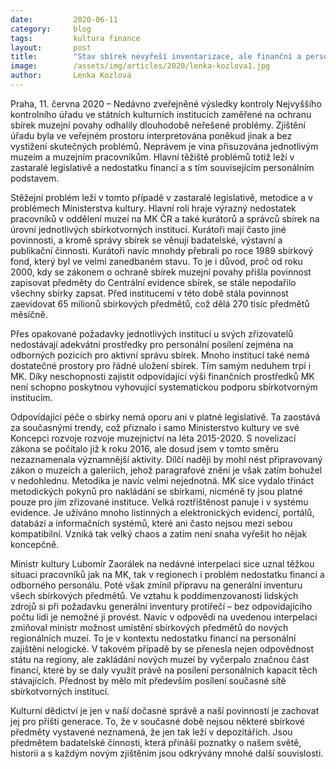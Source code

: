 ```yaml
---
date:         2020-06-11
category:     blog
tags:         kultura finance
layout:       post
title:        "Stav sbírek nevyřeší inventarizace, ale finanční a personální posílení"
image:        /assets/img/articles/2020/lenka-kozlova1.jpg
author:       Lenka Kozlová
---  
```


 

Praha, 11. června 2020 – Nedávno zveřejněné výsledky kontroly Nejvyššího kontrolního úřadu ve státních kulturních institucích zaměřené na ochranu sbírek muzejní povahy odhalily dlouhodobě neřešené problémy. Zjištění úřadu byla ve veřejném prostoru interpretována poněkud jinak a bez vystižení skutečných problémů. Neprávem je vina přisuzována jednotlivým muzeím a muzejním pracovníkům. Hlavní těžiště problémů totiž leží v zastaralé legislativě a nedostatku financí a s tím souvisejícím personálním podstavem.

 

Stěžejní problém leží v tomto případě v zastaralé legislativě, metodice a v problémech Ministerstva kultury. Hlavní roli hraje výrazný nedostatek pracovníků v oddělení muzeí na MK ČR a také kurátorů a správců sbírek na úrovni jednotlivých sbírkotvorných institucí. Kurátoři mají často jiné povinnosti, a kromě správy sbírek se věnují badatelské, výstavní a publikační činnosti. Kurátoři navíc mnohdy přebrali po roce 1989 sbírkový fond, který byl ve velmi zanedbaném stavu. To je i důvod, proč od roku 2000, kdy se zákonem o ochraně sbírek muzejní povahy přišla povinnost zapisovat předměty do Centrální evidence sbírek, se stále nepodařilo všechny sbírky zapsat. Před institucemi v této době stála povinnost zaevidovat 65 milionů sbírkových předmětů, což dělá 270 tisíc předmětů měsíčně. 

 

Přes opakované požadavky jednotlivých institucí u svých zřizovatelů nedostávají adekvátní prostředky pro personální posílení zejména na odborných pozicích pro aktivní správu sbírek. Mnoho institucí také nemá dostatečné prostory pro řádné uložení sbírek. Tím samým neduhem trpí i MK. Díky neschopnosti zajistit odpovídající výši finančních prostředků MK není schopno poskytnou vyhovující systematickou podporu sbírkotvorným institucím.

 

Odpovídající péče o sbírky nemá oporu ani v platné legislativě. Ta zaostává za současnými trendy, což přiznalo i samo Ministerstvo kultury ve své Koncepci rozvoje rozvoje muzejnictví na léta 2015-2020. S novelizací zákona se počítalo již k roku 2016, ale dosud jsem v tomto směru nezaznamenala významnější aktivity. Dílčí naději by mohl nést připravovaný zákon o muzeích a galeriích, jehož paragrafové znění je však zatím bohužel v nedohlednu. Metodika je navíc velmi nejednotná. MK sice vydalo třináct metodických pokynů pro nakládání se sbírkami, nicméně ty jsou platné pouze pro jím zřizované instituce. Velká roztříštěnost panuje i v systému evidence. Je užíváno mnoho listinných a elektronických evidencí, portálů, databází a informačních systémů, které ani často nejsou mezi sebou kompatibilní. Vzniká tak velký chaos a zatím není snaha vyřešit ho nějak koncepčně. 

 

Ministr kultury Lubomír Zaorálek na nedávné interpelaci sice uznal těžkou situaci pracovníků jak na MK, tak v regionech i problém nedostatku financí a odborného personálu. Poté však zmínil přípravu na generální inventuru všech sbírkových předmětů. Ve vztahu k poddimenzovanosti lidských zdrojů si při požadavku generální inventury protiřečí – bez odpovídajícího počtu lidí je nemožné ji provést. Navíc v odpovědi na uvedenou interpelaci zmiňoval ministr možnost umístění sbírkových předmětů do nových regionálních muzeí. To je v kontextu nedostatku financí na personální zajištění nelogické. V takovém případě by se přenesla nejen odpovědnost státu na regiony, ale zakládání nových muzeí by vyčerpalo značnou část financí, které by se daly využít právě na posílení personálních kapacit těch stávajících. Přednost by mělo mít především posílení současné sítě sbírkotvorných institucí.


Kulturní dědictví je jen v naší dočasné správě a naší povinností je zachovat jej pro příští generace. To, že v současné době nejsou některé sbírkové předměty vystavené neznamená, že jen tak leží v depozitářích. Jsou předmětem badatelské činnosti, která přináší poznatky o našem světě, historii a s každým novým zjištěním jsou odkrývány mnohé další souvislosti.

